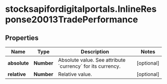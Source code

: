 # stocksapifordigitalportals.InlineResponse20013TradePerformance

## Properties

Name | Type | Description | Notes
------------ | ------------- | ------------- | -------------
**absolute** | **Number** | Absolute value. See attribute &#x60;currency&#x60; for its currency. | [optional] 
**relative** | **Number** | Relative value. | [optional] 


